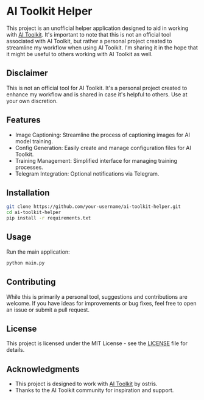 # AI Toolkit Helper

This project is an unofficial helper application designed to aid in working with [AI Toolkit](https://github.com/ostris/ai-toolkit). It's important to note that this is not an official tool associated with AI Toolkit, but rather a personal project created to streamline my workflow when using AI Toolkit. I'm sharing it in the hope that it might be useful to others working with AI Toolkit as well.

## Disclaimer

This is not an official tool for AI Toolkit. It's a personal project created to enhance my workflow and is shared in case it's helpful to others. Use at your own discretion.

## Features
- Image Captioning: Streamline the process of captioning images for AI model training.
- Config Generation: Easily create and manage configuration files for AI Toolkit.
- Training Management: Simplified interface for managing training processes.
- Telegram Integration: Optional notifications via Telegram.

## Installation
```bash
git clone https://github.com/your-username/ai-toolkit-helper.git
cd ai-toolkit-helper
pip install -r requirements.txt
```

## Usage
Run the main application:
```bash
python main.py
```

## Contributing
While this is primarily a personal tool, suggestions and contributions are welcome. If you have ideas for improvements or bug fixes, feel free to open an issue or submit a pull request.

## License
This project is licensed under the MIT License - see the [LICENSE](LICENSE) file for details.

## Acknowledgments
- This project is designed to work with [AI Toolkit](https://github.com/ostris/ai-toolkit) by ostris.
- Thanks to the AI Toolkit community for inspiration and support.